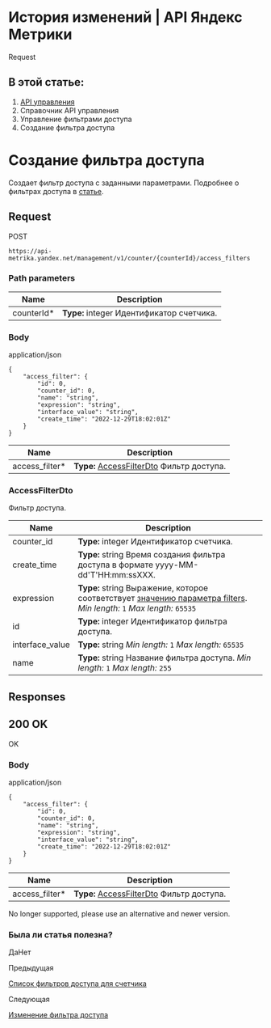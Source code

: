 # История изменений | API Яндекс Метрики

Request

## В этой статье:

  1. [API управления](../../index.md)
  2. Справочник API управления
  3. Управление фильтрами доступа
  4. Создание фильтра доступа

# Создание фильтра доступа

Создает фильтр доступа с заданными параметрами. Подробнее о фильтрах доступа в [статье](https://yandex.../../../support/metrica/general/access-filters.md).

## [](ru/management/openapi/access_filter/createAccessFilter#request)Request

POST
    
    
    https://api-metrika.yandex.net/management/v1/counter/{counterId}/access_filters
    

### [](ru/management/openapi/access_filter/createAccessFilter#path-parameters)Path parameters

**Name** |  **Description**  
---|---  
counterId* |  **Type:** integer<int32> Идентификатор счетчика.  
  
### [](ru/management/openapi/access_filter/createAccessFilter#body)Body

application/json
    
    
    {
        "access_filter": {
            "id": 0,
            "counter_id": 0,
            "name": "string",
            "expression": "string",
            "interface_value": "string",
            "create_time": "2022-12-29T18:02:01Z"
        }
    }
    

**Name** |  **Description**  
---|---  
access_filter* |  **Type:** [AccessFilterDto](createaccessfilter.md) Фильтр доступа.  
  
### [](ru/management/openapi/access_filter/createAccessFilter#accessfilterdto)AccessFilterDto

Фильтр доступа.

**Name** |  **Description**  
---|---  
counter_id |  **Type:** integer<int32> Идентификатор счетчика.  
create_time |  **Type:** string<date-time> Время создания фильтра доступа в формате yyyy-MM-dd'T'HH:mm:ssXXX.  
expression |  **Type:** string Выражение, которое соответствует [значению параметра filters](../../../stat/segmentation.md). _Min length:_ `1` _Max length:_ `65535`  
id |  **Type:** integer<int32> Идентификатор фильтра доступа.  
interface_value |  **Type:** string _Min length:_ `1` _Max length:_ `65535`  
name |  **Type:** string Название фильтра доступа. _Min length:_ `1` _Max length:_ `255`  
  
## [](ru/management/openapi/access_filter/createAccessFilter#responses)Responses

## [](ru/management/openapi/access_filter/createAccessFilter#200-ok)200 OK

OK

### [](ru/management/openapi/access_filter/createAccessFilter#body1)Body

application/json
    
    
    {
        "access_filter": {
            "id": 0,
            "counter_id": 0,
            "name": "string",
            "expression": "string",
            "interface_value": "string",
            "create_time": "2022-12-29T18:02:01Z"
        }
    }
    

**Name** |  **Description**  
---|---  
access_filter* |  **Type:** [AccessFilterDto](createaccessfilter.md) Фильтр доступа.  
  
No longer supported, please use an alternative and newer version.

### Была ли статья полезна?

ДаНет

Предыдущая

[Список фильтров доступа для счетчика](getaccessfiltersforcounter.md)

Следующая

[Изменение фильтра доступа](updateaccessfilter.md)
